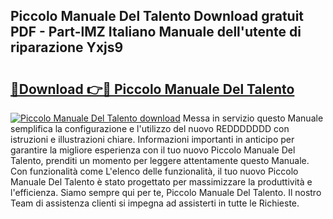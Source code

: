 ## Piccolo Manuale Del Talento Download gratuit PDF - Part-lMZ Italiano Manuale dell'utente di riparazione Yxjs9

# <h2><a href="http://df98qv.blite.top/?on=Piccolo+Manuale+Del+Talento">🔗Download 👉🔴 Piccolo Manuale Del Talento</a></h2>

[![Piccolo Manuale Del Talento download](https://i.imgur.com/lujVjoI.png)](http://df98qv.blite.top/?on=Piccolo+Manuale+Del+Talento)
Messa in servizio questo Manuale semplifica la configurazione e l'utilizzo del nuovo REDDDDDDD con istruzioni e illustrazioni chiare. Informazioni importanti in anticipo per garantire la migliore esperienza con il tuo nuovo Piccolo Manuale Del Talento, prenditi un momento per leggere attentamente questo Manuale. Con funzionalità come L'elenco delle funzionalità, il tuo nuovo Piccolo Manuale Del Talento è stato progettato per massimizzare la produttività e l'efficienza. Siamo sempre qui per te, Piccolo Manuale Del Talento. Il nostro Team di assistenza clienti si impegna ad assisterti in tutte le Richieste.
